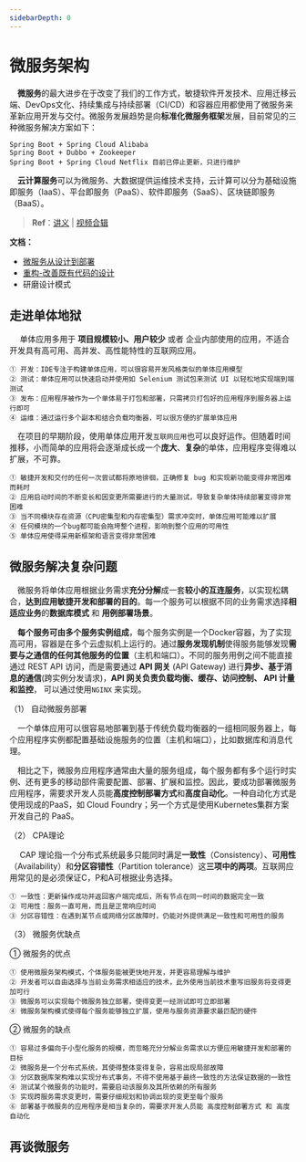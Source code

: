 ```yaml
---
sidebarDepth: 0
---
```

# 微服务架构

​	　**微服务**的最大进步在于改变了我们的工作方式，敏捷软件开发技术、应用迁移云端、DevOps文化、持续集成与持续部署（CI/CD）和容器应用都使用了微服务来革新应用开发与交付。微服务发展趋势是向**标准化微服务框架**发展，目前常见的三种微服务解决方案如下：

```
Spring Boot + Spring Cloud Alibaba
Spring Boot + Dubbo + Zookeeper 
Spring Boot + Spring Cloud Netflix 目前已停止更新，只进行维护
```

​	　**云计算服务**可以为微服务、大数据提供运维技术支持，云计算可以分为基础设施即服务（IaaS）、平台即服务（PaaS）、软件即服务（SaaS）、区块链即服务（BaaS）。



> **Ref**：[讲义](https://www.funtl.com/zh/guide/%E5%BE%AE%E6%9C%8D%E5%8A%A1%E8%A7%A3%E5%86%B3%E5%A4%8D%E6%9D%82%E9%97%AE%E9%A2%98.html) | [视频合辑](https://www.bilibili.com/video/av29384041) 

**文档：**

- [微服务从设计到部署](https://github.com/senghoo/golang-design-pattern)
- [重构-改善既有代码的设计](http://gdut_yy.gitee.io/doc-refact2/)
- 研磨设计模式



## 走进单体地狱

​	　单体应用多用于 **项目规模较小、用户较少** 或者 企业内部使用的应用，不适合开发具有高可用、高并发、高性能特性的互联网应用。

```
① 开发：IDE专注于构建单体应用，可以很容易开发风格类似的单体应用模型
② 测试：单体应用可以快速启动并使用如 Selenium 测试包来测试 UI 以轻松地实现端到端测试
③ 发布：应用程序被作为一个单体易于打包和部署，只需拷贝打包好的应用程序到服务器上运行即可
④ 运维：通过运行多个副本和结合负载均衡器，可以很方便的扩展单体应用
```

​	　在项目的早期阶段，使用单体应用开发`互联网应用`也可以良好运作。但随着时间推移，小而简单的应用将会逐渐成长成一个**庞大**、**复杂**的单体，应用程序变得难以扩展，不可靠。

```
① 敏捷开发和交付的任何一次尝试都将原地徘徊，正确修复 bug 和实现新功能变得非常困难而耗时
② 应用启动时间的不断变长和因变更所需要进行的大量测试，导致复杂单体持续部署变得非常困难
③ 当不同模块存在资源（CPU密集型和内存密集型）需求冲突时，单体应用可能难以扩展
④ 任何模块的一个bug都可能会拖垮整个进程，影响到整个应用的可用性
⑤ 单体应用使得采用新框架和语言变得非常困难
```



## 微服务解决复杂问题

​	　微服务将单体应用根据业务需求**充分分解**成一套**较小的互连服务**，以实现松耦合，**达到应用敏捷开发和部署的目的**。每一个服务可以根据不同的业务需求选择**相适应业务**的**数据库模式**  和 **用例部署场景**。

​	　**每个服务可由多个服务实例组成**，每个服务实例是一个Docker容器，为了实现高可用，容器是在多个云虚拟机上运行的。通过**服务发现机制**使得服务能够发现**需要与之通信的任何其他服务的位置**（主机和端口）。不同的服务用例之间不能直接通过 REST API 访问，而是需要通过 **API 网关** (API Gateway) 进行**异步、基于消息的通信**(跨实例分发请求)，**API 网关负责负载均衡、缓存、访问控制、 API 计量和监控**， 可以通过使用`NGINX` 来实现。



（1） 自动微服务部署

​	　一个单体应用可以很容易地部署到基于传统负载均衡器的一组相同服务器上，每个应用程序实例都配置基础设施服务的位置（主机和端口），比如数据库和消息代理。

​	　相比之下，微服务应用程序通常由大量的服务组成，每个服务都有多个运行时实例、还有更多的移动部件需要配置、部署、扩展和监控。因此，要成功部署微服务应用程序，需要求开发人员能**高度控制部署方式**和**高度自动化**。一种自动化方式是使用现成的PaaS，如 Cloud Foundry；另一个方式是使用Kubernetes集群方案开发自己的 PaaS。



（2） CPA理论

​	　CAP 理论指一个分布式系统最多只能同时满足**一致性**（Consistency）、**可用性**（Availability）和**分区容错性**（Partition tolerance）这**三项中的两项**。互联网应用常见的是必须保证C，P和A可根据业务选择。

```
① 一致性：更新操作成功并返回客户端完成后，所有节点在同一时间的数据完全一致
② 可用性：服务一直可用，而且是正常响应时间
③ 分区容错性：在遇到某节点或网络分区故障时，仍能对外提供满足一致性和可用性的服务
```



（3） 微服务优缺点

① 微服务的优点

```
① 使用微服务架构模式，个体服务能被更快地开发，并更容易理解与维护
② 开发者可以自由选择与当前业务需求相适应的技术，此外使用当前技术重写旧服务将变得更加可行
③ 微服务可以实现每个微服务独立部署，使得变更一经测试即可立即部署
④ 微服务架构模式使得每个服务能够独立扩展，使用与服务资源要求最匹配的硬件
```

② 微服务的缺点

```shell
① 容易过多偏向于小型化服务的规模，而忽略充分分解业务需求以方便应用敏捷开发和部署的目标
② 微服务是一个分布式系统，其使得整体变得复杂，容易出现局部故障
③ 分区数据库架构难以实现分布式事务，不得不使用基于最终一致性的方法保证数据的一致性
④ 测试某个微服务的功能时，需要启动该服务及其所依赖的所有服务
⑤ 实现跨服务需求变更时，需要仔细规划和协调出现的变更至每个服务
⑥ 部署基于微服务的应用程序是相当复杂的，需要求开发人员能 高度控制部署方式 和 高度自动化
```



## 再谈微服务


